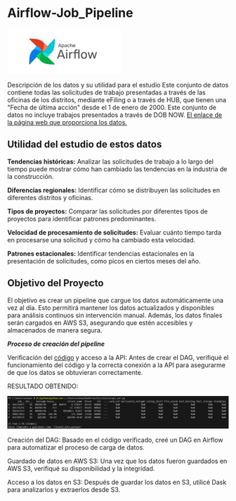 # Airflow-Job_Pipeline

![](https://github.com/elena210910/Airflow-Job_Pipeline/blob/main/apache%20air.jpg)


Descripción de los datos y su utilidad para el estudio
Este conjunto de datos contiene todas las solicitudes de trabajo presentadas a través de las oficinas de los distritos,
mediante eFiling o a través de HUB, que tienen una "Fecha de última acción" desde el 1 de enero de 2000. Este conjunto de datos no incluye trabajos presentados a través de DOB NOW.
[El enlace de la página web que proporciona los datos.](https://data.cityofnewyork.us/Housing-Development/DOB-Job-Application-Filings/ic3t-wcy2/about_data)

## Utilidad del estudio de estos datos

**Tendencias históricas:** Analizar las solicitudes de trabajo a lo largo del tiempo puede 
mostrar cómo han cambiado las tendencias en la industria de la construcción.

**Diferencias regionales:** Identificar cómo se distribuyen las solicitudes en diferentes distritos y oficinas.

**Tipos de proyectos:** Comparar las solicitudes por diferentes tipos de proyectos para identificar patrones predominantes.

**Velocidad de procesamiento de solicitudes:** Evaluar cuánto tiempo tarda en procesarse una solicitud y cómo ha cambiado esta velocidad.

**Patrones estacionales:** Identificar tendencias estacionales en la presentación de solicitudes, como picos en ciertos meses del año.

## Objetivo del Proyecto
El objetivo es crear un pipeline que cargue los datos automáticamente una vez al día. 
Esto permitirá mantener los datos actualizados y disponibles para análisis continuos sin intervención manual.
Además, los datos finales serán cargados en AWS S3, asegurando que estén accesibles y almacenados de manera segura.

***Proceso de creación del pipeline***

Verificación del [código](https://github.com/elena210910/Airflow-Job_Pipeline/blob/main/first_code_python) y acceso a la API: 
Antes de crear el DAG, verifiqué el funcionamiento del código y la correcta conexión a la API
para asegurarme de que los datos se obtuvieran correctamente.

RESULTADO OBTENIDO:

![](https://github.com/elena210910/Airflow-Job_Pipeline/blob/main/first_code.PNG)


Creación del DAG: Basado en el código verificado, creé un DAG en Airflow para automatizar el proceso de carga de datos.

Guardado de datos en AWS S3: Una vez que los datos fueron guardados en AWS S3, verifiqué su disponibilidad y la integridad.

Acceso a los datos en S3: Después de guardar los datos en S3, utilicé Dask para analizarlos y extraerlos desde S3.


